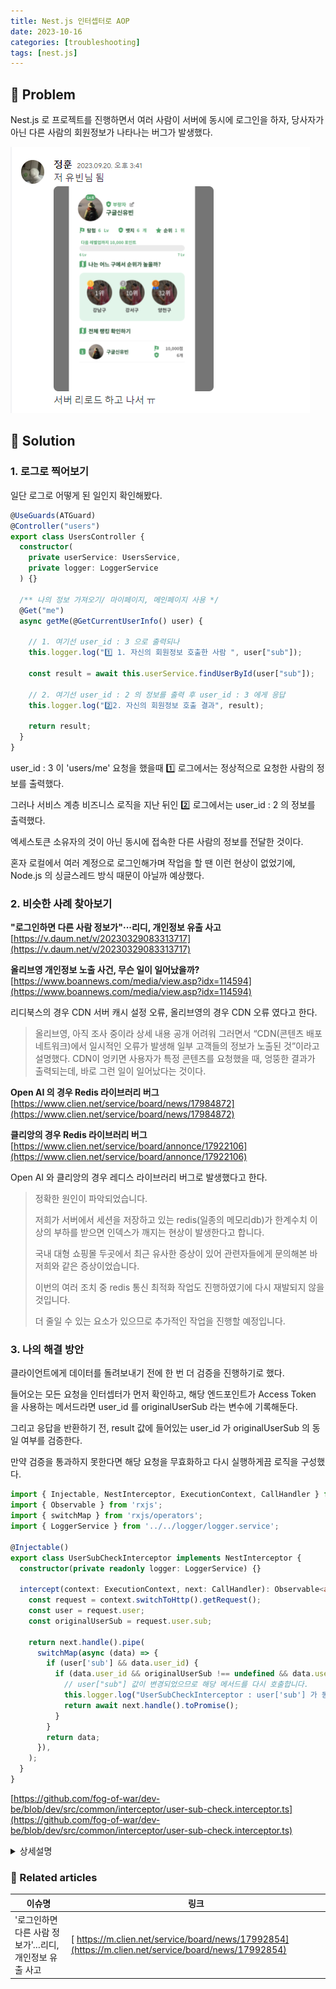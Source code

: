 ```yaml
---
title: Nest.js 인터셉터로 AOP
date: 2023-10-16
categories: [troubleshooting]
tags: [nest.js]
---
```

## 🤔 Problem

Nest.js 로 프로젝트를 진행하면서 여러 사람이 서버에 동시에 로그인을 하자, 당사자가 아닌 다른 사람의 회원정보가 나타나는 버그가 발생했다.

![Alt text](image.png)



## 🌱 Solution

### 1. 로그로 찍어보기

일단 로그로 어떻게 된 일인지 확인해봤다.

```ts
@UseGuards(ATGuard)
@Controller("users")
export class UsersController {
  constructor(
    private userService: UsersService,
    private logger: LoggerService
  ) {}

  /** 나의 정보 가져오기/ 마이페이지, 메인페이지 사용 */
  @Get("me")
  async getMe(@GetCurrentUserInfo() user) {

    // 1. 여기선 user_id : 3 으로 출력되나 
    this.logger.log("1️⃣ 1. 자신의 회원정보 호출한 사람 ", user["sub"]); 

    const result = await this.userService.findUserById(user["sub"]);

    // 2. 여기선 user_id : 2 의 정보를 출력 후 user_id : 3 에게 응답
    this.logger.log("2️⃣2. 자신의 회원정보 호출 결과", result); 

    return result;
  }
}
```

user_id :  3 이 'users/me' 요청을 했을때 1️⃣ 로그에서는 정상적으로 요청한 사람의 정보를 출력했다.

그러나 서비스 계층 비즈니스 로직을 지난 뒤인 2️⃣ 로그에서는 user_id : 2 의 정보를 출력했다.

엑세스토큰 소유자의 것이 아닌 동시에 접속한 다른 사람의 정보를 전달한 것이다.

혼자 로컬에서 여러 계정으로 로그인해가며 작업을 할 땐 이런 현상이 없었기에, Node.js 의 싱글스레드 방식 때문이 아닐까 예상했다.


### 2. 비슷한 사례 찾아보기

**"로그인하면 다른 사람 정보가"···리디, 개인정보 유출 사고**
[https://v.daum.net/v/20230329083313717](https://v.daum.net/v/20230329083313717)

**올리브영 개인정보 노출 사건, 무슨 일이 일어났을까?**
[https://www.boannews.com/media/view.asp?idx=114594](https://www.boannews.com/media/view.asp?idx=114594)

리디북스의 경우 CDN 서버 캐시 설정 오류, 올리브영의 경우 CDN 오류 였다고 한다.

> 올리브영, 아직 조사 중이라 상세 내용 공개 어려워
> 그러면서 “CDN(콘텐츠 배포 네트워크)에서 일시적인 오류가 발생해 일부 고객들의 정보가 노출된 것”이라고 설명했다. CDN이 엉키면 사용자가 특정 콘텐츠를 요청했을 때, 엉뚱한 결과가 출력되는데, 바로 그런 일이 일어났다는 것이다.

**Open AI 의 경우 Redis 라이브러리 버그**
[https://www.clien.net/service/board/news/17984872](https://www.clien.net/service/board/news/17984872)

**클리앙의 경우 Redis 라이브러리 버그**
[https://www.clien.net/service/board/annonce/17922106](https://www.clien.net/service/board/annonce/17922106)


Open AI 와 클리앙의 경우 레디스 라이브러리 버그로 발생했다고 한다.

> 정확한 원인이 파악되었습니다. 
> 
> 저희가 서버에서 세션을 저장하고 있는 redis(일종의 메모리db)가 한계수치 이상의 부하를 받으면 인덱스가 깨지는 현상이 발생한다고 합니다.
> 
> 국내 대형 쇼핑몰 두곳에서 최근 유사한 증상이 있어 관련자들에게 문의해본 바 저희와 같은 증상이었습니다.  
> 
> 이번의 여러 조치 중 redis 통신 최적화 작업도 진행하였기에  다시 재발되지 않을 것입니다. 
>
> 더 줄일 수 있는 요소가 있으므로  추가적인 작업을 진행할 예정입니다.


### 3. 나의 해결 방안

클라이언트에게 데이터를 돌려보내기 전에 한 번 더 검증을 진행하기로 했다.

들어오는 모든 요청을 인터셉터가 먼저 확인하고, 해당 엔드포인트가 Access Token 을 사용하는 메서드라면 user_id 를 originalUserSub 라는 변수에 기록해둔다.

그리고 응답을 반환하기 전, result 값에 들어있는 user_id 가 originalUserSub 의 동일 여부를 검증한다.

만약 검증을 통과하지 못한다면 해당 요청을 무효화하고 다시 실행하게끔 로직을 구성했다.

```ts
import { Injectable, NestInterceptor, ExecutionContext, CallHandler } from '@nestjs/common';
import { Observable } from 'rxjs';
import { switchMap } from 'rxjs/operators';
import { LoggerService } from '../../logger/logger.service';

@Injectable()
export class UserSubCheckInterceptor implements NestInterceptor {
  constructor(private readonly logger: LoggerService) {}

  intercept(context: ExecutionContext, next: CallHandler): Observable<any> {
    const request = context.switchToHttp().getRequest();
    const user = request.user;
    const originalUserSub = request.user.sub;

    return next.handle().pipe(
      switchMap(async (data) => {
        if (user['sub'] && data.user_id) {
          if (data.user_id && originalUserSub !== undefined && data.user_id !== originalUserSub) {
            // user["sub"] 값이 변경되었으므로 해당 메서드를 다시 호출합니다.
            this.logger.log("UserSubCheckInterceptor : user['sub'] 가 동일하지 않습니다 " + originalUserSub +  "!==" + data.user.user_id)
            return await next.handle().toPromise();
          }
        }
        return data;
      }),
    );
  }
}
```

[https://github.com/fog-of-war/dev-be/blob/dev/src/common/interceptor/user-sub-check.interceptor.ts](https://github.com/fog-of-war/dev-be/blob/dev/src/common/interceptor/user-sub-check.interceptor.ts)


<details markdown="block"><summary>상세설명</summary>
> `return await next.handle().toPromise()` 는 RxJS의 Observable을 사용하여 작성된 코드입니다. 
> 
> 이 코드는 next.handle()로부터 반환된 Observable을 Promise로 변환하여 비동기 작업을 수행합니다.
> 
> next.handle()는 인터셉터가 **현재 실행 중인 요청**을 처리하는데 사용되는 Observable을 반환합니다. 즉, **컨트롤러 메서드의 실행**을 나타냅니다.
> 
> .toPromise()는 Observable을 Promise로 변환하는 메서드입니다. 이를 통해 Observable이 아닌 비동기 코드와 함께 작업할 수 있습니다.
> 
> 따라서 `return await next.handle().toPromise()` 은 현재 인터셉터가 다시 `next.handle()`을 호출하고 해당 Observable을 Promise로 변환하여 현재 요청을 다시 실행하도록 하는 코드입니다. 이것은 **user["sub"]** 값이 변경된 경우에 해당 메서드를 한 번 더 실행하도록 하는 부분입니다. 
</details>


### 📎 Related articles

| 이슈명                                                 | 링크                                                                                                |
| ------------------------------------------------------ | --------------------------------------------------------------------------------------------------- |
| '로그인하면 다른 사람 정보가'…리디, 개인정보 유출 사고 | [ https://m.clien.net/service/board/news/17992854](https://m.clien.net/service/board/news/17992854) |
